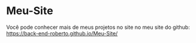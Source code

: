 # Meu-Site
 Você pode conhecer mais de meus projetos no site no meu site do github:
 https://back-end-roberto.github.io/Meu-Site/
